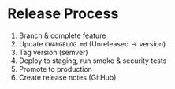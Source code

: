 # Release Process

1. Branch & complete feature
2. Update `CHANGELOG.md` (Unreleased -> version)
3. Tag version (semver)
4. Deploy to staging, run smoke & security tests
5. Promote to production
6. Create release notes (GitHub)
